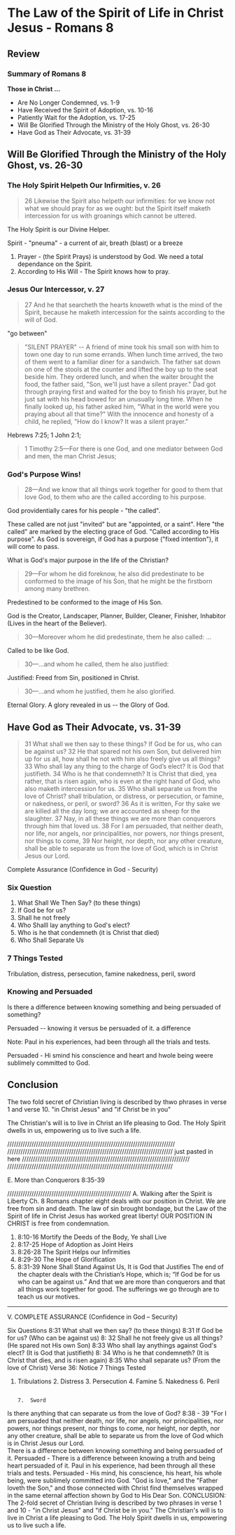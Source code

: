 # The Law of the Spirit of Life in Christ Jesus - Romans 8

## Review

### Summary of Romans 8

**Those in Christ ...**

- Are No Longer Condemned, vs. 1-9
- Have Received the Spirit of Adoption, vs. 10-16
- Patiently Wait for the Adoption, vs. 17-25
- Will Be Glorified Through the Ministry of the Holy Ghost, vs. 26-30
- Have God as Their Advocate, vs. 31-39

## Will Be Glorified Through the Ministry of the Holy Ghost, vs. 26-30

### The Holy Spirit Helpeth Our Infirmities, v. 26

> 26 Likewise the Spirit also helpeth our infirmities: for we know not what we should pray for as we ought: but the Spirit itself maketh intercession for us with groanings which cannot be uttered.
 
The Holy Spirit is our Divine Helper.

Spirit - "pneuma" - a current of air, breath (blast) or a breeze
 
1. Prayer - (the Spirit Prays) is understood by God. We need a total dependance on the Spirit.
2. According to His Will - The Spirit knows how to pray.
 
### Jesus Our Intercessor, v. 27
 
>  27 And he that searcheth the hearts knoweth what is the mind of the Spirit, because he maketh intercession for the saints according to the will of God.

"go between"

> "SILENT PRAYER" -- A friend of mine took his small son with him to town one day to run some errands. When lunch time arrived, the two of them went to a familiar diner for a sandwich. The father sat down on one of the stools at the counter and lifted the boy up to the seat beside him. They ordered lunch, and when the waiter brought the food, the father said, "Son, we'll just have a silent prayer." Dad got through praying first and waited for the boy to finish his prayer, but he just sat with his head bowed for an unusually long time. When he finally looked up, his father asked him, "What in the world were you praying about all that time?" With the innocence and honesty of a child, he replied, "How do I know? It was a silent prayer."

Hebrews 7:25; 1 John 2:1; 

> 1 Timothy 2:5&mdash;For there is one God, and one mediator between God and men, the man Christ Jesus;

### God's Purpose Wins!

>  28&mdash;And we know that all things work together for good to them that love God, to them who are the called according to his purpose. 
 
God providentially cares for his people - "the called".

These called are not just "invited" but are "appointed, or a saint". Here "the called" are marked by the electing grace of God. "Called according to His purpose".  As God is sovereign, if God has a purpose ("fixed intention"), it will come to pass.

What is God's major purpose in the life of the Christian?

> 29&mdash;For whom he did foreknow, he also did predestinate to be conformed to the image of his Son, that he might be the firstborn among many brethren. 

Predestined to be conformed to the image of His Son.

God is the Creator, Landscaper, Planner, Builder, Cleaner, Finisher, Inhabitor (Lives in the heart of the Believer).

>30&mdash;Moreover whom he did predestinate, them he also called: &hellip;

Called to be like God.

> 30&mdash;&hellip;and whom he called, them he also justified: 

Justified: Freed from Sin, positioned in Christ.

> 30&mdash;&hellip;and whom he justified, them he also glorified.

Eternal Glory. A glory revealed in us -- the Glory of God.

## Have God as Their Advocate, vs. 31-39

> 31 What shall we then say to these things? If God be for us, who can be against us? 32 He that spared not his own Son, but delivered him up for us all, how shall he not with him also freely give us all things? 33 Who shall lay any thing to the charge of God’s elect? It is God that justifieth.  34 Who is he that condemneth? It is Christ that died, yea rather, that is risen again, who is even at the right hand of God, who also maketh intercession for us.  35 Who shall separate us from the love of Christ? shall tribulation, or distress, or persecution, or famine, or nakedness, or peril, or sword?  36 As it is written, For thy sake we are killed all the day long; we are accounted as sheep for the slaughter.  37 Nay, in all these things we are more than conquerors through him that loved us.  38 For I am persuaded, that neither death, nor life, nor angels, nor principalities, nor powers, nor things present, nor things to come,  39 Nor height, nor depth, nor any other creature, shall be able to separate us from the love of God, which is in Christ Jesus our Lord. 
  
Complete Assurance (Confidence in God - Security)

### Six Question

1. What Shall We Then Say? (to these things)
2. If God be for us?
3. Shall he not freely
4. Who Shalll lay anything to God's elect?
5. Who is he that condemneth (it is Christ that died)
6. Who Shall Separate Us

### 7 Things Tested

Tribulation, distress, persecution, famine nakedness, peril, sword

### Knowing and Persuaded

Is there a difference between knowing something and being persuaded of something?

Persuaded -- knowing it versus be persuaded of it. a difference

Note: Paul in his experiences, had been through all the trials and tests.

Persuaded - Hi smind  his conscience and heart and hwole being weere sublimely committed to God. 

## Conclusion

The two fold secret of Christian living is described by thwo phrases in verse 1 and verse 10. "in Christ Jesus" and "if Christ be in you"

The Christian's will is to live in Christ an life pleasing to God. The Holy Spirit dwells in us, empowering us to live such a life.

////////////////////////////////////////////////////////////////////////////
///////////////////////////////////////////////////////////////////////////
just pasted in here
////////////////////////////////////////////////////////////////////////////
///////////////////////////////////////////////////////////////////////////


E. More than Conquerors						8:35-39



////////////////////////////////////////////////////////
A. Walking after the Spirit is Liberty			Ch. 8
Romans chapter eight deals with our position in Christ.  We are free from sin and death. 
The law of sin brought bondage, but the Law of the Spirit of life in Christ Jesus has worked great liberty!  OUR POSITION IN CHRIST is free from condemnation.
1. 8:10-16	Mortify the Deeds of the Body, Ye shall Live
2. 8:17-25	Hope of Adoption as Joint Heirs
3. 8:26-28	The Spirit Helps our Infirmities
4. 8:29-30 	The Hope of Glorification
5. 8:31-39	None Shall Stand Against Us, It is God that Justifies
The end of the chapter deals with the Christian’s Hope, which is; “If God be for us who can be against us.”  And that we are more than conquerors and that all things work together for good. The sufferings we go through are to teach us our motives.  


----------------------------------------
 






V. COMPLETE ASSURANCE     (Confidence in God – Security)




Six Questions
8:31	What shall we then say?  		(to these things)                                                                                      8:31	If God be for us?			(Who can be against us)                                                                                8: 32	Shall he not freely give us all things?	(He spared not His own Son)                                               8:33	Who shall lay anythings against God's elect? 	(It is God that justifieth)                              8: 34	Who is he that condemneth?	(It is Christ that dies, and is risen again)                                       8:35	Who shall separate us?		(From the love of Christ)
Verse 36:	Notice 7 Things Tested
1.  Tribulations                                                                                                                     2.  Distress                                                                                                                                      3.  Persecution                                                                                                                                                            4.  Famine                                                                                                                                          5.  Nakedness                                                                                                                                                                    6.  Peril


                                                                                                                                  7.  Sword
Is there anything that can separate us from the love of God?
8:38 - 39	"For I am persuaded that neither death, nor life, nor angels, nor principalities, nor powers, nor things present, nor things to come, nor height, nor depth, nor any other creature, shall be able to separate us from the love of God which is in Christ Jesus our Lord.	
There is a difference between knowing something and being persuaded of it.
Persuaded - There is a difference between knowing a truth and being heart persuaded of it.
Paul in his experience, had been through all these trials and tests.
Persuaded - His mind, his conscience, his heart, his whole being, were sublimely committed into God.
"God is love," and the "Father loveth the Son," and those connected with Christ find themselves wrapped in the same eternal affection shown by God to His Dear Son.
CONCLUSION:
The 2-fold secret of Christian living is described by two phrases in verse 1 and 10 - "in Christ Jesus" and "if Christ be in you."
The Christian's will is to live in Christ a life pleasing to God.  The Holy Spirit dwells in us, empowering us to live such a life.